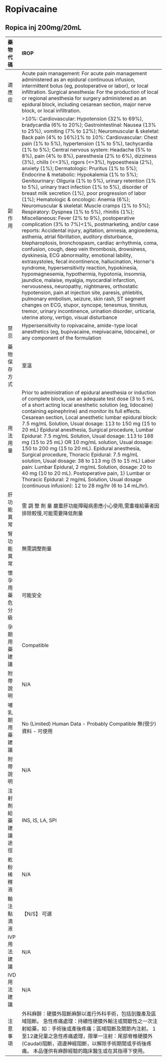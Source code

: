 # Ropivacaine

## Ropica inj 200mg/20mL

| 藥物代碼 | IROP |
| :--- | :--- |
| 適應症 | Acute pain management: For acute pain management administered as an epidural continuous infusion, intermittent bolus \(eg, postoperative or labor\), or local infiltration. Surgical anesthesia: For the production of local or regional anesthesia for surgery administered as an epidural block, including cesarean section, major nerve block, or local infiltration. |
| 副作用 | &gt;10%: Cardiovascular: Hypotension \(32% to 69%\), bradycardia \(6% to 20%\); Gastrointestinal: Nausea \(13% to 25%\), vomiting \(7% to 12%\); Neuromuscular & skeletal: Back pain \(4% to 16%\)1% to 10%: Cardiovascular: Chest pain \(1% to 5%\), hypertension \(1% to 5%\), tachycardia \(1% to 5%\); Central nervous system: Headache \(5% to 8%\), pain \(4% to 8%\), paresthesia \(2% to 6%\), dizziness \(3%\), chills \(&lt;=3%\), rigors \(&lt;=3%\), hypoesthesia \(2%\), anxiety \(1%\); Dermatologic: Pruritus \(1% to 5%\); Endocrine & metabolic: Hypokalemia \(1% to 5%\); Genitourinary: Oliguria \(1% to 5%\), urinary retention \(1% to 5%\), urinary tract infection \(1% to 5%\), disorder of breast milk secretion \(1%\), poor progression of labor \(1%\); Hematologic & oncologic: Anemia \(6%\); Neuromuscular & skeletal: Muscle cramps \(1% to 5%\); Respiratory: Dyspnea \(1% to 5%\), rhinitis \(1%\); Miscellaneous: Fever \(2% to 9%\), postoperative complication \(3% to 7%\)&lt;1%, postmarketing, and/or case reports: Accidental injury, agitation, amnesia, angioedema, asthenia, atrial fibrillation, auditory disturbance, blepharoptosis, bronchospasm, cardiac arrhythmia, coma, confusion, cough, deep vein thrombosis, drowsiness, dyskinesia, ECG abnormality, emotional lability, extrasystoles, fecal incontinence, hallucination, Horner's syndrome, hypersensitivity reaction, hypokinesia, hypomagnesemia, hypothermia, hypotonia, insomnia, jaundice, malaise, myalgia, myocardial infarction, nervousness, neuropathy, nightmares, orthostatic hypotension, pain at injection site, paresis, phlebitis, pulmonary embolism, seizure, skin rash, ST segment changes on ECG, stupor, syncope, tenesmus, tinnitus, tremor, urinary incontinence, urination disorder, urticaria, uterine atony, vertigo, visual disturbance |
| 禁忌 | Hypersensitivity to ropivacaine, amide-type local anesthetics \(eg, bupivacaine, mepivacaine, lidocaine\), or any component of the formulation |
| 藥物保存方式 | 室溫 |
| 用法用量 | Prior to administration of epidural anesthesia or induction of complete block, use an adequate test dose \(3 to 5 mL of a short acting local anesthetic solution \(eg, lidocaine\) containing epinephrine\) and monitor its full effects. Cesarean section, Local anesthetic lumbar epidural block: 7.5 mg/mL Solution, Usual dosage: 113 to 150 mg \(15 to 20 mL\) Epidural anesthesia, Surgical procedure, Lumbar Epidural: 7.5 mg/mL Solution, Usual dosage: 113 to 188 mg \(15 to 25 mL\) OR 10 mg/mL solution, Usual dosage: 150 to 200 mg \(15 to 20 mL\). Epidural anesthesia, Surgical procedure, Thoracic Epidural: 7.5 mg/mL solution, Usual dosage: 38 to 113 mg \(5 to 15 mL\) Labor pain: Lumbar Epidural, 2 mg/mL Solution, dosage: 20 to 40 mg \(10 to 20 mL\). Postoperative pain, 1\) Lumbar or Thoracic Epidural: 2 mg/mL Solution, Usual dosage \(continuous infusion\): 12 to 28 mg/hr \(6 to 14 mL/hr\). |
| 肝功能異常 | 需 調 整 劑 量  嚴重肝功能障礙病患應小心使用,需重複給藥者因排除較慢,可能需要降低劑量 |
| 腎功能異常 | 無需調整劑量 |
| 懷孕用藥危分級 | 可能安全 |
| 孕期用藥建議 | Compatible |
| 附帶說明 | N/A |
| 哺乳期用藥建議 | No \(Limited\) Human Data - Probably Compatible 無\(很少\)資料 - 可使用 |
| 附帶說明 | N/A |
| 注射劑給藥建議途徑 | INS, IS, LA, SPI |
| 乾粉稀釋液 | N/A |
| 輸注點滴液 | 【N/S】 可選 |
| IVP 用法建議 | N/A |
| IVD 用法建議 | N/A |
| 注意事項 | 外科麻醉：硬膜外阻斷麻醉以進行外科手術，包括剖腹產及區域阻斷。 急性疼痛處理：持續性硬膜外輸注或間歇性之一次注射給藥，如：手術後或產後疼痛；區域阻斷及關節內注射。 1至12歲兒童之急性疼痛處理，限單一注射：尾部脊椎硬膜外\(Caudal\)阻斷，週邊神經阻斷，以解除手術期間或手術後疼痛。 本品僅供有麻醉經驗的臨床醫生或在其指導下使用。 |

